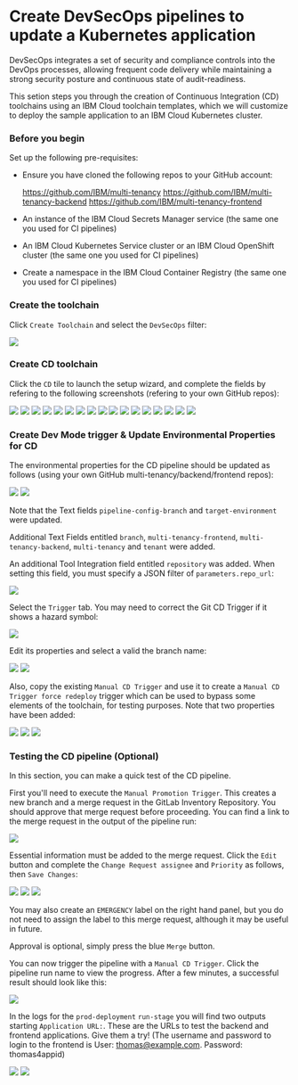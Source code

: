 # Create DevSecOps pipelines to update a Kubernetes application 

DevSecOps integrates a set of security and compliance controls into the DevOps processes, allowing frequent code delivery while maintaining a strong security posture and continuous state of audit-readiness.

This setion steps you through the creation of Continuous Integration (CD) toolchains using an IBM Cloud toolchain templates, which we will customize to deploy the sample application to an IBM Cloud Kubernetes cluster.


### Before you begin

Set up the following pre-requisites:

- Ensure you have cloned the following repos to your GitHub account:

    https://github.com/IBM/multi-tenancy
    https://github.com/IBM/multi-tenancy-backend
    https://github.com/IBM/multi-tenancy-frontend

- An instance of the IBM Cloud Secrets Manager service (the same one you used for CI pipelines)
- An IBM Cloud Kubernetes Service cluster or an IBM Cloud OpenShift cluster (the same one you used for CI pipelines)
- Create a namespace in the IBM Cloud Container Registry (the same one you used for CI pipelines)

### Create the toolchain

Click `Create Toolchain` and select the `DevSecOps` filter:

![](../../images/cicd-k8s/CI-Backend/4.png)

### Create CD toolchain

Click the `CD` tile to launch the setup wizard, and complete the fields by refering to the following screenshots (refering to your own GitHub repos):

![](../../images/cicd-k8s/CD/1.png)
![](../../images/cicd-k8s/CD/2.png)
![](../../images/cicd-k8s/CD/3.png)
![](../../images/cicd-k8s/CD/4.png)
![](../../images/cicd-k8s/CD/5.png)
![](../../images/cicd-k8s/CD/6.png)
![](../../images/cicd-k8s/CD/7.png)
![](../../images/cicd-k8s/CD/8.png)
![](../../images/cicd-k8s/CD/9.png)
![](../../images/cicd-k8s/CD/10.png)
![](../../images/cicd-k8s/CD/11.png)
![](../../images/cicd-k8s/CD/12.png)
![](../../images/cicd-k8s/CD/13.png)
![](../../images/cicd-k8s/CD/14.png)
![](../../images/cicd-k8s/CD/15.png)
![](../../images/cicd-k8s/CD/16.png)
![](../../images/cicd-k8s/CD/17.png)


### Create Dev Mode trigger & Update Environmental Properties for CD

The environmental properties for the CD pipeline should be updated as follows (using your own GitHub multi-tenancy/backend/frontend repos):

![](../../images/cicd-k8s/CD/18.png)
![](../../images/cicd-k8s/CD/19.png)

Note that the Text fields `pipeline-config-branch` and `target-environment` were updated.

Additional Text Fields entitled `branch`, `multi-tenancy-frontend`, `multi-tenancy-backend`, `multi-tenancy` and `tenant` were added.

An additional Tool Integration field entitled `repository` was added.  When setting this field, you must specify a JSON filter of `parameters.repo_url`:

![](../../images/cicd-k8s/CD/.png)

Select the `Trigger` tab.  You may need to correct the Git CD Trigger if it shows a hazard symbol:

![](../../images/cicd-k8s/CD/20.png)

Edit its properties and select a valid the branch name:

![](../../images/cicd-k8s/CD/21.png)
![](../../images/cicd-k8s/CD/22.png)

Also, copy the existing `Manual CD Trigger` and use it to create a `Manual CD Trigger force redeploy` trigger which can be used to bypass some elements of the toolchain, for testing purposes.  Note that two properties have been added:

![](../../images/cicd-k8s/CD/23.png)
![](../../images/cicd-k8s/CD/24.png)
![](../../images/cicd-k8s/CD/25.png)

### Testing the CD pipeline (Optional)

In this section, you can make a quick test of the CD pipeline.

First you'll need to execute the `Manual Promotion Trigger`.  This creates a new branch and a merge request in the GitLab Inventory Repository.  You should approve that merge request before proceeding.  You can find a link to the merge request in the output of the pipeline run:

![](../../images/cicd-k8s/CD/26.png)             

Essential information must be added to the merge request.  Click the `Edit` button and complete the `Change Request assignee` and `Priority` as follows, then `Save Changes`:

![](../../images/cicd-k8s/CD/27.png)
![](../../images/cicd-k8s/CD/28.png)
![](../../images/cicd-k8s/CD/29.png)

You may also create an `EMERGENCY` label on the right hand panel, but you do not need to assign the label to this merge request, although it may be useful in future.

Approval is optional, simply press the blue `Merge` button.

You can now trigger the pipeline with a `Manual CD Trigger`.  Click the pipeline run name to view the progress.  After a few minutes, a successful result should look like this:

![](../../images/cicd-k8s/CD/33.png)


In the logs for the `prod-deployment` `run-stage` you will find two outputs starting `Application URL:`.  These are the URLs to test the backend and frontend applications.  Give them a try!  (The username and password to login to the frontend is User: thomas@example.com. Password: thomas4appid)

![](../../images/cicd-k8s/CD/31.png)
![](../../images/cicd-k8s/CD/32.png)
